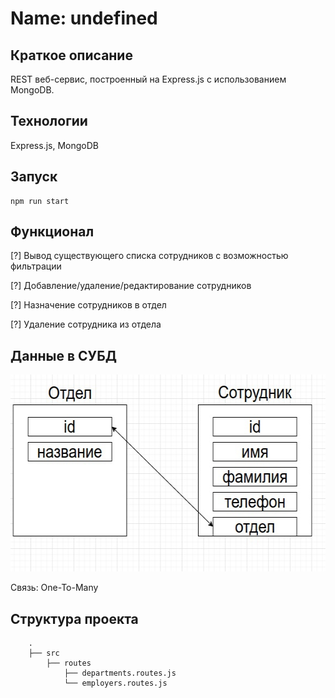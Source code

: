 # Name: undefined

## Краткое описание
REST веб-сервис, построенный на Express.js с использованием MongoDB.

## Технологии
Express.js, MongoDB

## Запуск
```
npm run start
```

## Функционал
[?] Вывод существующего списка сотрудников с возможностью фильтрации

[?] Добавление/удаление/редактирование сотрудников

[?] Назначение сотрудников в отдел

[?] Удаление сотрудника из отдела

## Данные в СУБД
<img src=".github/data_modelling.png" height="315" width="583" alt="data modelling">

Связь: One-To-Many

## Структура проекта
```
    .
    ├── src
        ├── routes
            ├── departments.routes.js
            └── employers.routes.js
```
